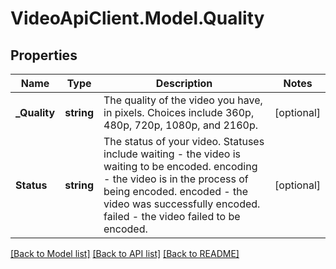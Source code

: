 # VideoApiClient.Model.Quality

## Properties

Name | Type | Description | Notes
------------ | ------------- | ------------- | -------------
**_Quality** | **string** | The quality of the video you have, in pixels. Choices include 360p, 480p, 720p, 1080p, and 2160p. | [optional] 
**Status** | **string** | The status of your video. Statuses include waiting - the video is waiting to be encoded. encoding - the video is in the process of being encoded. encoded - the video was successfully encoded. failed - the video failed to be encoded. | [optional] 

[[Back to Model list]](../README.md#documentation-for-models) [[Back to API list]](../README.md#documentation-for-api-endpoints) [[Back to README]](../README.md)

